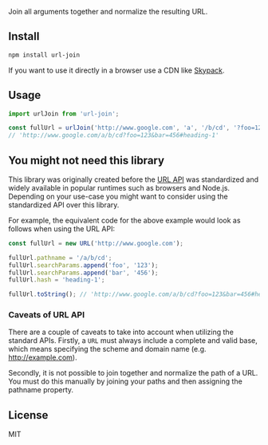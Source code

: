 Join all arguments together and normalize the resulting URL.

## Install

```bash
npm install url-join
```

If you want to use it directly in a browser use a CDN like [Skypack](https://www.skypack.dev/view/url-join).

## Usage

```javascript
import urlJoin from 'url-join';

const fullUrl = urlJoin('http://www.google.com', 'a', '/b/cd', '?foo=123', '&bar=456', '#heading-1');
// 'http://www.google.com/a/b/cd?foo=123&bar=456#heading-1'
```
## You might not need this library

This library was originally created before the [URL API](https://developer.mozilla.org/en-US/docs/Web/API/URL_API) was standardized and widely available in popular runtimes such as browsers and Node.js. Depending on your use-case you might want to consider using the standardized API over this library.

For example, the equivalent code for the above example would look as follows when using the URL API:
```javascript
const fullUrl = new URL('http://www.google.com');

fullUrl.pathname = '/a/b/cd';
fullUrl.searchParams.append('foo', '123');
fullUrl.searchParams.append('bar', '456');
fullUrl.hash = 'heading-1';

fullUrl.toString(); // 'http://www.google.com/a/b/cd?foo=123&bar=456#heading-1'
```

### Caveats of URL API

There are a couple of caveats to take into account when utilizing the standard APIs. Firstly, a `URL` must always include a complete and valid base, which means specifying the scheme and domain name (e.g. http://example.com).

Secondly, it is not possible to join together and normalize the path of a URL. You must do this manually by joining your paths and then assigning the pathname property.

## License

MIT
